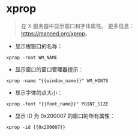 # xprop

> 在 X 服务器中显示窗口和字体属性。
> 更多信息：<https://manned.org/xprop>。

- 显示根窗口的名称：

`xprop -root WM_NAME`

- 显示窗口的窗口管理器提示：

`xprop -name "{{window_name}}" WM_HINTS`

- 显示字体的点大小：

`xprop -font "{{font_name}}" POINT_SIZE`

- 显示 ID 为 0x200007 的窗口的所有属性：

`xprop -id {{0x200007}}`